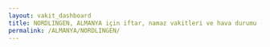 ```yaml
---
layout: vakit_dashboard
title: NORDLINGEN, ALMANYA için iftar, namaz vakitleri ve hava durumu - ilçe/eyalet seç
permalink: /ALMANYA/NORDLINGEN/
---
```


<script type="text/javascript">
  var GLOBAL_COUNTRY = 'ALMANYA';
  var GLOBAL_CITY = 'NORDLINGEN';
  var GLOBAL_STATE = '';
  var lat = 72;
  var lon = 21;
</script>
